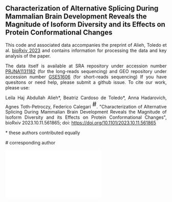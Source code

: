 ## Characterization of Alternative Splicing During Mammalian Brain Development Reveals the Magnitude of Isoform Diversity and its Effects on Protein Conformational Changes

<div align="justify">

This code and associated data accompanies the preprint of Alieh, Toledo et al. [bioRxiv 2023](https://doi.org/10.1101/2023.10.11.561865) and contains information for processing the data and key analysis of the paper.

The data itself is available at SRA repository under accession number [PRJNA1131182](https://www.ncbi.nlm.nih.gov/sra/PRJNA1131182) (for the long-reads sequencing) and GEO repository under accession number [GSE51606](https://www.ncbi.nlm.nih.gov/geo/query/acc.cgi?acc=GSE51606) (for short-reads sequencing)
If you have quesitons or need help, please submit a github issue.
To cite our work, please use:

Leila Haj Abdullah Alieh\*, Beatriz Cardoso de Toledo\*, Anna Hadarovich, Agnes Toth-Petroczy, Federico Calegari <sup style="font-size:20px;">\#</sup>. "Characterization of Alternative Splicing During Mammalian Brain Development Reveals the Magnitude of Isoform Diversity and its Effects on Protein Conformational Changes", bioRxiv 2023.10.11.561865; doi: https://doi.org/10.1101/2023.10.11.561865 

\* these authors contributed equally
  
\# corresponding author


<div>

![Graphical Abstract](Artboard1.pdf)
